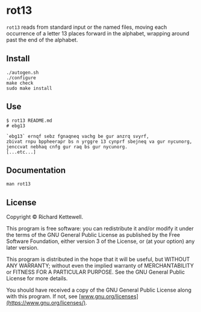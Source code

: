 # rot13

`rot13` reads from standard input or the named files,
moving each occurrence of a letter 13 places forward in the alphabet,
wrapping around past the end of the alphabet.

## Install

```
./autogen.sh
./configure
make check
sudo make install
```

## Use

```
$ rot13 README.md 
# ebg13

`ebg13` ernqf sebz fgnaqneq vachg be gur anzrq svyrf,
zbivat rnpu bppheerapr bs n yrggre 13 cynprf sbejneq va gur nycunorg,
jenccvat nebhaq cnfg gur raq bs gur nycunorg.
[...etc...]
```

## Documentation

```
man rot13
```

## License

Copyright © Richard Kettewell. 

This program is free software: you can redistribute it and/or modify
it under the terms of the GNU General Public License as published by
the Free Software Foundation, either version 3 of the License, or
(at your option) any later version.

This program is distributed in the hope that it will be useful,
but WITHOUT ANY WARRANTY; without even the implied warranty of
MERCHANTABILITY or FITNESS FOR A PARTICULAR PURPOSE.  See the
GNU General Public License for more details.

You should have received a copy of the GNU General Public License
along with this program.  If not, see [www.gnu.org/licenses](https://www.gnu.org/licenses/).
